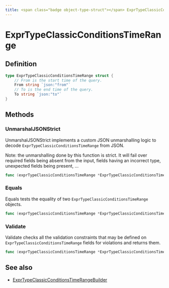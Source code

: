 ```yaml
---
title: <span class="badge object-type-struct"></span> ExprTypeClassicConditionsTimeRange
---
```

# <span class="badge object-type-struct"></span> ExprTypeClassicConditionsTimeRange

## Definition

```go
type ExprTypeClassicConditionsTimeRange struct {
    // From is the start time of the query.
    From string `json:"from"`
    // To is the end time of the query.
    To string `json:"to"`
}
```
## Methods

### <span class="badge object-method"></span> UnmarshalJSONStrict

UnmarshalJSONStrict implements a custom JSON unmarshalling logic to decode `ExprTypeClassicConditionsTimeRange` from JSON.

Note: the unmarshalling done by this function is strict. It will fail over required fields being absent from the input, fields having an incorrect type, unexpected fields being present, …

```go
func (exprTypeClassicConditionsTimeRange *ExprTypeClassicConditionsTimeRange) UnmarshalJSONStrict(raw []byte) error
```

### <span class="badge object-method"></span> Equals

Equals tests the equality of two `ExprTypeClassicConditionsTimeRange` objects.

```go
func (exprTypeClassicConditionsTimeRange *ExprTypeClassicConditionsTimeRange) Equals(other ExprTypeClassicConditionsTimeRange) bool
```

### <span class="badge object-method"></span> Validate

Validate checks all the validation constraints that may be defined on `ExprTypeClassicConditionsTimeRange` fields for violations and returns them.

```go
func (exprTypeClassicConditionsTimeRange *ExprTypeClassicConditionsTimeRange) Validate() error
```

## See also

 * <span class="badge builder"></span> [ExprTypeClassicConditionsTimeRangeBuilder](./builder-ExprTypeClassicConditionsTimeRangeBuilder.md)
